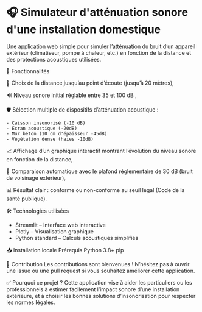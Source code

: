 # 🎧 Simulateur d'atténuation sonore d'une installation domestique
Une application web simple pour simuler l’atténuation du bruit d’un appareil extérieur (climatiseur, pompe à chaleur, etc.) en fonction de la distance et des protections acoustiques utilisées.

🌟 Fonctionnalités

📏 Choix de la distance jusqu’au point d’écoute (jusqu’à 20 mètres),

🔊 Niveau sonore initial réglable entre 35 et 100 dB ,

🛡️ Sélection multiple de dispositifs d’atténuation acoustique :

    - Caisson insonorisé (-10 dB)
    - Écran acoustique (-20dB)
    - Mur béton (10 cm d'épaisseur -45dB)
    - Végétation dense (haies -10dB)
    
📈 Affichage d’un graphique interactif montrant l’évolution du niveau sonore en fonction de la distance,

🚦 Comparaison automatique avec le plafond réglementaire de 30 dB (bruit de voisinage extérieur),

📊 Résultat clair : conforme ou non-conforme au seuil légal (Code de la santé publique).

🛠 Technologies utilisées
  - Streamlit – Interface web interactive
  - Plotly – Visualisation graphique
  - Python standard – Calculs acoustiques simplifiés

📥 Installation locale
Prérequis
Python 3.8+
pip

🤝 Contribution
Les contributions sont bienvenues !
N’hésitez pas à ouvrir une issue ou une pull request si vous souhaitez améliorer cette application.

✅ Pourquoi ce projet ?
Cette application vise à aider les particuliers ou les professionnels à estimer facilement l’impact sonore d’une installation extérieure, et à choisir les bonnes solutions d’insonorisation pour respecter les normes légales.
